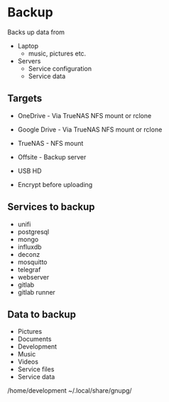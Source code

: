 # Backup

Backs up data from

* Laptop
    * music, pictures etc.
* Servers
    * Service configuration
    * Service data

## Targets

* OneDrive - Via TrueNAS NFS mount or rclone
* Google Drive - Via TrueNAS NFS mount or rclone
* TrueNAS - NFS mount
* Offsite - Backup server
* USB HD

* Encrypt before uploading


## Services to backup

* unifi
* postgresql
* mongo
* influxdb
* deconz
* mosquitto
* telegraf
* webserver
* gitlab
* gitlab runner

## Data to backup

* Pictures
* Documents
* Development
* Music
* Videos
* Service files
* Service data

/home/development
~/.local/share/gnupg/
